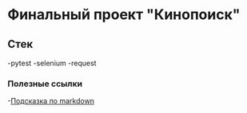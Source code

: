 # Финальный проект "Кинопоиск"

## Стек
-pytest
-selenium
-request

### Полезные ссылки
-[Подсказка по markdown](https://www.markdownguide.org/basic-syntax/)
